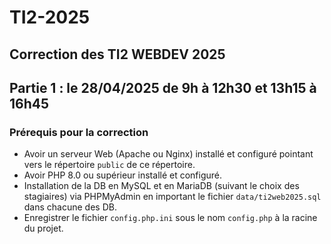 # TI2-2025

## Correction des TI2 WEBDEV 2025 

## Partie 1 : le 28/04/2025 de 9h à 12h30 et 13h15 à 16h45

### Prérequis pour la correction
- Avoir un serveur Web (Apache ou Nginx) installé et configuré pointant vers le répertoire `public` de ce répertoire.
- Avoir PHP 8.0 ou supérieur installé et configuré.
- Installation de la DB en MySQL et en MariaDB (suivant le choix des stagiaires) via PHPMyAdmin en important le fichier `data/ti2web2025.sql` dans chacune des DB.
- Enregistrer le fichier `config.php.ini` sous le nom `config.php` à la racine du projet.


